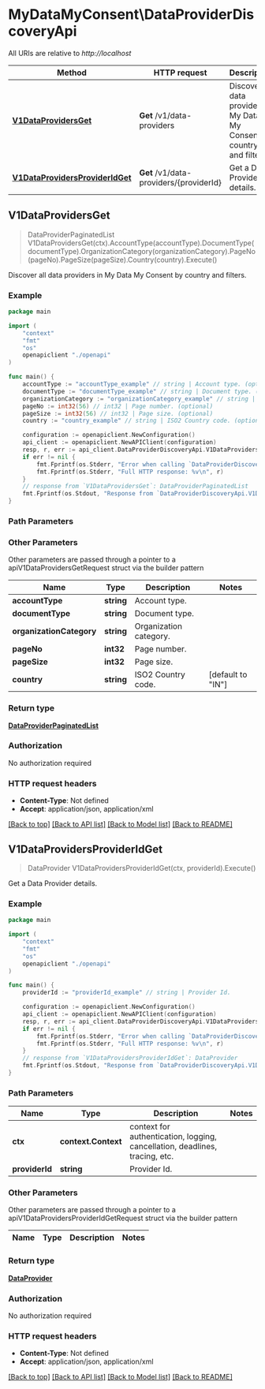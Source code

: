 # MyDataMyConsent\DataProviderDiscoveryApi

All URIs are relative to *http://localhost*

Method | HTTP request | Description
------------- | ------------- | -------------
[**V1DataProvidersGet**](DataProviderDiscoveryApi.md#V1DataProvidersGet) | **Get** /v1/data-providers | Discover all data providers in My Data My Consent by country and filters.
[**V1DataProvidersProviderIdGet**](DataProviderDiscoveryApi.md#V1DataProvidersProviderIdGet) | **Get** /v1/data-providers/{providerId} | Get a Data Provider details.



## V1DataProvidersGet

> DataProviderPaginatedList V1DataProvidersGet(ctx).AccountType(accountType).DocumentType(documentType).OrganizationCategory(organizationCategory).PageNo(pageNo).PageSize(pageSize).Country(country).Execute()

Discover all data providers in My Data My Consent by country and filters.



### Example

```go
package main

import (
    "context"
    "fmt"
    "os"
    openapiclient "./openapi"
)

func main() {
    accountType := "accountType_example" // string | Account type. (optional)
    documentType := "documentType_example" // string | Document type. (optional)
    organizationCategory := "organizationCategory_example" // string | Organization category. (optional)
    pageNo := int32(56) // int32 | Page number. (optional)
    pageSize := int32(56) // int32 | Page size. (optional)
    country := "country_example" // string | ISO2 Country code. (optional) (default to "IN")

    configuration := openapiclient.NewConfiguration()
    api_client := openapiclient.NewAPIClient(configuration)
    resp, r, err := api_client.DataProviderDiscoveryApi.V1DataProvidersGet(context.Background()).AccountType(accountType).DocumentType(documentType).OrganizationCategory(organizationCategory).PageNo(pageNo).PageSize(pageSize).Country(country).Execute()
    if err != nil {
        fmt.Fprintf(os.Stderr, "Error when calling `DataProviderDiscoveryApi.V1DataProvidersGet``: %v\n", err)
        fmt.Fprintf(os.Stderr, "Full HTTP response: %v\n", r)
    }
    // response from `V1DataProvidersGet`: DataProviderPaginatedList
    fmt.Fprintf(os.Stdout, "Response from `DataProviderDiscoveryApi.V1DataProvidersGet`: %v\n", resp)
}
```

### Path Parameters



### Other Parameters

Other parameters are passed through a pointer to a apiV1DataProvidersGetRequest struct via the builder pattern


Name | Type | Description  | Notes
------------- | ------------- | ------------- | -------------
 **accountType** | **string** | Account type. | 
 **documentType** | **string** | Document type. | 
 **organizationCategory** | **string** | Organization category. | 
 **pageNo** | **int32** | Page number. | 
 **pageSize** | **int32** | Page size. | 
 **country** | **string** | ISO2 Country code. | [default to &quot;IN&quot;]

### Return type

[**DataProviderPaginatedList**](DataProviderPaginatedList.md)

### Authorization

No authorization required

### HTTP request headers

- **Content-Type**: Not defined
- **Accept**: application/json, application/xml

[[Back to top]](#) [[Back to API list]](../README.md#documentation-for-api-endpoints)
[[Back to Model list]](../README.md#documentation-for-models)
[[Back to README]](../README.md)


## V1DataProvidersProviderIdGet

> DataProvider V1DataProvidersProviderIdGet(ctx, providerId).Execute()

Get a Data Provider details.



### Example

```go
package main

import (
    "context"
    "fmt"
    "os"
    openapiclient "./openapi"
)

func main() {
    providerId := "providerId_example" // string | Provider Id.

    configuration := openapiclient.NewConfiguration()
    api_client := openapiclient.NewAPIClient(configuration)
    resp, r, err := api_client.DataProviderDiscoveryApi.V1DataProvidersProviderIdGet(context.Background(), providerId).Execute()
    if err != nil {
        fmt.Fprintf(os.Stderr, "Error when calling `DataProviderDiscoveryApi.V1DataProvidersProviderIdGet``: %v\n", err)
        fmt.Fprintf(os.Stderr, "Full HTTP response: %v\n", r)
    }
    // response from `V1DataProvidersProviderIdGet`: DataProvider
    fmt.Fprintf(os.Stdout, "Response from `DataProviderDiscoveryApi.V1DataProvidersProviderIdGet`: %v\n", resp)
}
```

### Path Parameters


Name | Type | Description  | Notes
------------- | ------------- | ------------- | -------------
**ctx** | **context.Context** | context for authentication, logging, cancellation, deadlines, tracing, etc.
**providerId** | **string** | Provider Id. | 

### Other Parameters

Other parameters are passed through a pointer to a apiV1DataProvidersProviderIdGetRequest struct via the builder pattern


Name | Type | Description  | Notes
------------- | ------------- | ------------- | -------------


### Return type

[**DataProvider**](DataProvider.md)

### Authorization

No authorization required

### HTTP request headers

- **Content-Type**: Not defined
- **Accept**: application/json, application/xml

[[Back to top]](#) [[Back to API list]](../README.md#documentation-for-api-endpoints)
[[Back to Model list]](../README.md#documentation-for-models)
[[Back to README]](../README.md)

